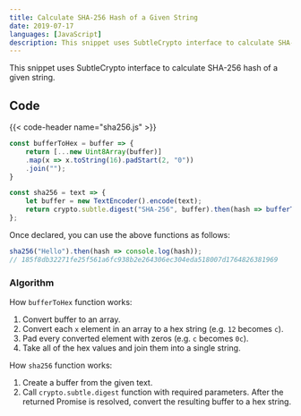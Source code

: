 ```yaml
---
title: Calculate SHA-256 Hash of a Given String
date: 2019-07-17
languages: [JavaScript]
description: This snippet uses SubtleCrypto interface to calculate SHA-256 hash of a given string.
---
```


This snippet uses SubtleCrypto interface to calculate SHA-256 hash of a given string.

## Code

{{< code-header name="sha256.js" >}}
```javascript
const bufferToHex = buffer => {
    return [...new Uint8Array(buffer)]
    .map(x => x.toString(16).padStart(2, "0"))
    .join("");
}

const sha256 = text => {
    let buffer = new TextEncoder().encode(text);
    return crypto.subtle.digest("SHA-256", buffer).then(hash => bufferToHex(hash));
};
```

Once declared, you can use the above functions as follows:

```javascript
sha256("Hello").then(hash => console.log(hash));
// 185f8db32271fe25f561a6fc938b2e264306ec304eda518007d1764826381969
```

### Algorithm

How `bufferToHex` function works:  

1. Convert buffer to an array.
2. Convert each `x` element in an array to a hex string (e.g. `12` becomes `c`).
3. Pad every converted element with zeros (e.g. `c` becomes `0c`).
4. Take all of the hex values and join them into a single string.

How `sha256` function works:

1. Create a buffer from the given text.
2. Call `crypto.subtle.digest` function with required parameters. After the returned Promise is resolved, convert the resulting buffer to a hex string.
